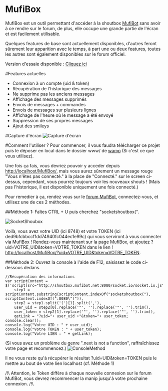 # MufiBox
MufiBox est un outil permettant d'accéder à la shoutbox [MufiBot](http://forum.mufibot.net) sans avoir à ce rendre sur le forum, de plus, elle occupe une grande partie de l'écran et est facilement utilisable.

Quelques features de base sont actuellement disponibles, d'autres feront sûrement leur apparition avec le temps, à part une ou deux features, toutes les autres sont également disponibles sur le forum officiel.

Version d'essaie disponible : [Cliquez ici](http://mufibox.sapuraizu.netne.net/)

#Features actuelles
* Connexion à un compte (uid & token)
* Récupération de l'historique des messages
* Ne supprime pas les anciens messages
* Affichage des messages supprimés
* Envois de messages + commandes
* Envois de messages sur plusieurs lignes
* Affichage de l'heure où le message a été envoyé
* Suppression de ses propres messages
* Ajout des smileys

#Capture d'écran
![Capture d'écran](http://image.prntscr.com/image/dde2006d83484bceb95eae60c3f3a11f.png "Capture d'écran")

#Comment l'utiliser ?
Pour commencer, il vous faudra télécharger ce projet puis le déposer en local dans le dossier www/ de [wamp](http://www.wampserver.com/) (Si c'est ce que vous utilisez).

Une fois ça fais, vous devriez pouvoir y acceder depuis [http://localhost/MufiBox/](http://localhost/MufiBox/), mais vous aurez sûrement un message rouge "Vous n'êtes pas connecté." à la place de "Connecté." sur le screen ci-dessus, cependant, vous pourrez toujours voir les nouveaux shouts ! (Mais pas l'historique, il est disponible uniquement une fois connecté.)

Pour remedier à ça, rendez vous sur le [forum MufiBot](http://forum.mufibot.net/), connectez-vous, et utilisez une de ces 2 méthodes.

##Méthode 1:
Faîtes CTRL + U puis cherchez "socketshoutbox(".

![SocketShoubox](http://image.prntscr.com/image/0fb45fd2feb246ecbf55be7db981c7b8.png "UID & Token de connexion")

Voilà, vous avez votre UID (ici 8748) et votre TOKEN (ici ded9bfcbbccf1dd74940fc044ec1e99c) qui vous serviront à vous connecter via MufiBox !
Rendez-vous maintenant sur la page MufiBox, et ajoutez ?uid=VOTRE_UID&token=VOTRE_TOKEN dans le lien ! [http://localhost/MufiBox/?uid=VOTRE_UID&token=VOTRE_TOKEN](http://localhost/MufiBox/?uid=VOTRE_UID&token=VOTRE_TOKEN).

##Méthode 2:
Ouvrez la console à l'aide de F12, saisissez le code ci-dessous dedans.
```
//Récupération des informations
var scriptContent = $('script[src="http://shoutbox.mufibot.net:8080/socket.io/socket.io.js"]').next().next().next().html(),
    step1 = scriptContent.substring(scriptContent.indexOf("socketshoutbox("), scriptContent.indexOf(":8080\")")),
    step2 = step1.split('(')[1].split(','),
    user_uid = step2[0].replace('"', '').replace('"', '').trim(),
    user_token = step2[1].replace('"', '').replace('"', '').trim(),
    getLink = "?uid="+ user_uid +"&token="+ user_token;
console.clear();
console.log("Votre UID : " + user_uid);
console.log("Votre TOKEN : " + user_token);
console.log("Votre LIEN : " + getLink);
```
(Si vous avez un problème du genre ".next is not a function", raffraîchissez votre page et recommencez.)
![ConsoleMethod](http://image.prntscr.com/image/267ec9d60db14276b04bbbd2ed2ec0e4.png "UID, TOKEN & Url de connexion")

Il ne vous reste qu'à récupérer le résultat ?uid=UID&token=TOKEN puis le mettre au bout de votre lien localhost (cf. Méthode 1)

/!\ Attention, le Token diffère à chaque nouvelle connexion sur le forum MufiBot, vous devrez recommencer la manip jusqu'à votre prochaine connexion. /!\
